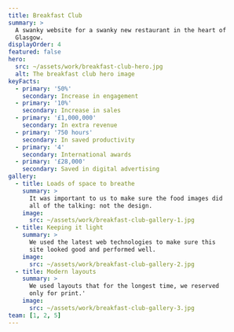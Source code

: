 ```yaml
---
title: Breakfast Club
summary: >
  A swanky website for a swanky new restaurant in the heart of
  Glasgow.
displayOrder: 4
featured: false
hero:
  src: ~/assets/work/breakfast-club-hero.jpg
  alt: The breakfast club hero image
keyFacts:
  - primary: '50%'
    secondary: Increase in engagement
  - primary: '10%'
    secondary: Increase in sales
  - primary: '£1,000,000'
    secondary: In extra revenue
  - primary: '750 hours'
    secondary: In saved productivity
  - primary: '4'
    secondary: International awards
  - primary: '£28,000'
    secondary: Saved in digital advertising
gallery:
  - title: Loads of space to breathe
    summary: >
      It was important to us to make sure the food images did
      all of the talking: not the design.
    image:
      src: ~/assets/work/breakfast-club-gallery-1.jpg
  - title: Keeping it light
    summary: >
      We used the latest web technologies to make sure this
      site looked good and performed well.
    image:
      src: ~/assets/work/breakfast-club-gallery-2.jpg
  - title: Modern layouts
    summary: >
      We used layouts that for the longest time, we reserved
      only for print.'
    image:
      src: ~/assets/work/breakfast-club-gallery-3.jpg
team: [1, 2, 5]
---
```

